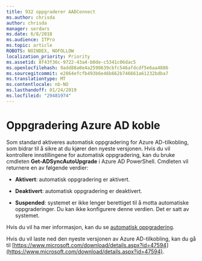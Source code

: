 ```yaml
---
title: 932 oppgraderer AADConnect
ms.author: chrisda
author: chrisda
manager: serdars
ms.date: 6/8/2018
ms.audience: ITPro
ms.topic: article
ROBOTS: NOINDEX, NOFOLLOW
localization_priority: Priority
ms.assetid: 8f43f36c-9722-43a4-b0de-c5341c06dac5
ms.openlocfilehash: 9add88a0e4a2590639cbfc546afdcdf5e6aa4886
ms.sourcegitcommit: e2864efcfb493b6e46b662b746661a61232bdba7
ms.translationtype: MT
ms.contentlocale: nb-NO
ms.lasthandoff: 01/24/2019
ms.locfileid: "29481974"
---
```

# <a name="upgrade-azure-ad-connect"></a>Oppgradering Azure AD koble

Som standard aktiveres automatisk oppgradering for Azure AD-tilkobling, som bidrar til å sikre at du kjører den nyeste versjonen. Hvis du vil kontrollere innstillingene for automatisk oppgradering, kan du bruke cmdleten **Get-ADSyncAutoUpgrade** i Azure AD PowerShell. Cmdleten vil returnere en av følgende verdier: 
  
- **Aktivert**: automatisk oppgradering er aktivert. 
    
- **Deaktivert**: automatisk oppgradering er deaktivert. 
    
- **Suspended**: systemet er ikke lenger berettiget til å motta automatiske oppgraderinger. Du kan ikke konfigurere denne verdien. Det er satt av systemet. 
    
Hvis du vil ha mer informasjon, kan du se [automatisk oppgradering](https://docs.microsoft.com/azure/active-directory/connect/active-directory-aadconnect-feature-automatic-upgrade).
  
Hvis du vil laste ned den nyeste versjonen av Azure AD-tilkobling, kan du gå til [https://www.microsoft.com/download/details.aspx?id=47594](https://www.microsoft.com/download/details.aspx?id=47594).
  

